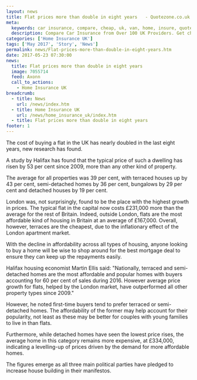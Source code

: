 ```yaml
---
layout: news
title: Flat prices more than double in eight years   - Quotezone.co.uk
meta:
  keywords: car insurance, compare, cheap, uk, van, home, insure, quotes, online, comparison, bike, loans, life
  description: Compare Car Insurance from Over 100 UK Providers. Get cheap quotes online now using our fast, free, secure comparison site
categories: ['Home Insurance UK']
tags: ['May 2017', 'Story', 'News']
permalink: news/Flat-prices-more-than-double-in-eight-years.htm
date: 2017-05-23 07:30:00
news:
  title: Flat prices more than double in eight years  
  image: 7055714
  feed: Axonn
  call_to_actions:
    - Home Insurance UK
breadcrumb:
  - title: News
    url: /news/index.htm
  - title: Home Insurance UK
    url: /news/home_insurance_uk/index.htm
  - title: Flat prices more than double in eight years  
footer: 1
---
```


The cost of buying a flat in the UK has nearly doubled in the last eight years, new research has found.

A study by Halifax has found that the typical price of such a dwelling has risen by 53 per cent since 2009, more than any other kind of property.

The average for all properties was 39 per cent, with terraced houses up by 43 per cent, semi-detached homes by 36 per cent, bungalows by 29 per cent and detached houses by 19 per cent.

London was, not surprisingly, found to be the place with the highest growth in prices. The typical flat in the capital now costs &pound;231,000 more than the average for the rest of Britain. Indeed, outside London, flats are the most affordable kind of housing in Britain at an average of &pound;167,000. Overall, however, terraces are the cheapest, due to the inflationary effect of the London apartment market.

With the decline in affordability across all types of housing, anyone looking to buy a home will be wise to shop around for the best mortgage deal to ensure they can keep up the repayments easily.

Halifax housing economist Martin Ellis said: &quot;Nationally, terraced and semi-detached homes are the most affordable and popular homes with buyers accounting for 60 per cent of sales during 2016. However average price growth for flats, helped by the London market, have outperformed all other property types since 2009.&quot;

However, he noted first-time buyers tend to prefer terraced or semi-detached homes. The affordability of the former may help account for their popularity, not least as these may be better for couples with young families to live in than flats.

Furthermore, while detached homes have seen the lowest price rises, the average home in this category remains more expensive, at &pound;334,000, indicating a levelling-up of prices driven by the demand for more affordable homes.

The figures emerge as all three main political parties have pledged to increase house building in their manifestos.
